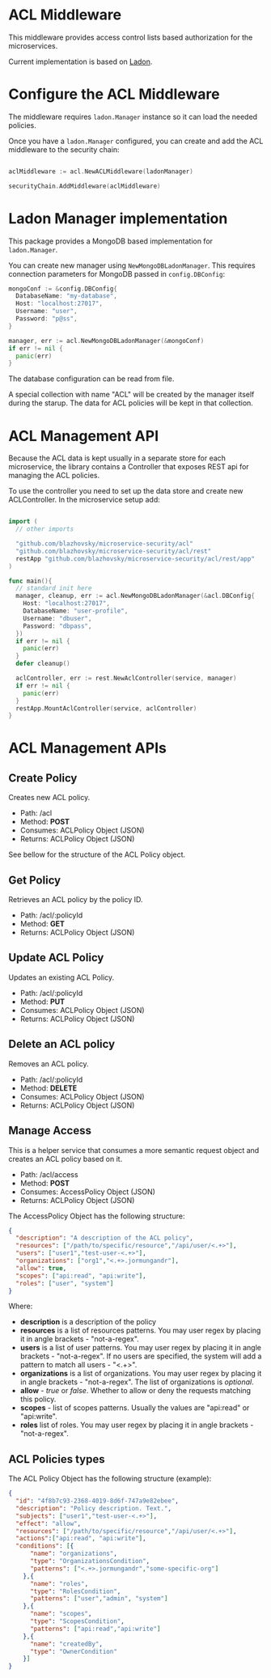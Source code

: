 ACL Middleware
==============

This middleware provides access control lists based authorization for the microservices.

Current implementation is based on [Ladon](https://github.com/ory/ladon).

# Configure the ACL Middleware

The middleware requires ```ladon.Manager``` instance so it can load the needed policies.

Once you have a ```ladon.Manager``` configured, you can create and add the ACL middleware to the security chain:

```Go

aclMiddleware := acl.NewACLMiddleware(ladonManager)

securityChain.AddMiddleware(aclMiddleware)

```

# Ladon Manager implementation

This package provides a MongoDB based implementation for ```ladon.Manager```.

You can create new manager using ```NewMongoDBLadonManager```. This requires connection parameters for MongoDB passed in ```config.DBConfig```:

```Go
mongoConf := &config.DBConfig{
  DatabaseName: "my-database",
  Host: "localhost:27017",
  Username: "user",
  Password: "p@ss",
}

manager, err := acl.NewMongoDBLadonManager(&mongoConf)
if err != nil {
  panic(err)
}
```

The database configuration can be read from file.

A special collection with name "ACL" will be created by the manager itself during the starup. The data for ACL policies will be kept in that collection.


# ACL Management API

Because the ACL data is kept usually in a separate store for each microservice, the library contains
a Controller that exposes REST api for managing the ACL policies.

To use the controller you need to set up the data store and create new ACLController. In the
microservice setup add:

```Go

import (
  // other imports

  "github.com/blazhovsky/microservice-security/acl"
  "github.com/blazhovsky/microservice-security/acl/rest"
  restApp "github.com/blazhovsky/microservice-security/acl/rest/app"
)

func main(){
  // standard init here
  manager, cleanup, err := acl.NewMongoDBLadonManager(&acl.DBConfig{
    Host: "localhost:27017",
    DatabaseName: "user-profile",
    Username: "dbuser",
    Password: "dbpass",
  })
  if err != nil {
    panic(err)
  }
  defer cleanup()

  aclController, err := rest.NewAclController(service, manager)
  if err != nil {
    panic(err)
  }
  restApp.MountAclController(service, aclController)
}
```

# ACL Management APIs

## Create Policy

Creates new ACL policy.

* Path: <microservice-url>/acl
* Method: **POST**
* Consumes: ACLPolicy Object (JSON)
* Returns: ACLPolicy Object (JSON)

See bellow for the structure of the ACL Policy object.

## Get Policy

Retrieves an ACL policy by the policy ID.

* Path: <microservice-url>/acl/:policyId
* Method: **GET**
* Returns: ACLPolicy Object (JSON)

## Update ACL Policy

Updates an existing ACL Policy.

* Path: <microservice-url>/acl/:policyId
* Method: **PUT**
* Consumes: ACLPolicy Object (JSON)
* Returns: ACLPolicy Object (JSON)

## Delete an ACL policy

Removes an ACL policy.

* Path: <microservice-url>/acl/:policyId
* Method: **DELETE**
* Consumes: ACLPolicy Object (JSON)
* Returns: ACLPolicy Object (JSON)

## Manage Access

This is a helper service that consumes a more semantic request object and creates
an ACL policy based on it.

* Path: <microservice-url>/acl/access
* Method: **POST**
* Consumes: AccessPolicy Object (JSON)
* Returns: ACLPolicy Object (JSON)

The AccessPolicy Object has the following structure:

```json
{
  "description": "A description of the ACL policy",
  "resources": ["/path/to/specific/resource","/api/user/<.+>"],
  "users": ["user1","test-user-<.+>"],
  "organizations": ["org1","<.+>.jormungandr"],
  "allow": true,
  "scopes": ["api:read", "api:write"],
  "roles": ["user", "system"]
}
```

Where:

* **description** is a description of the policy
* **resources** is a list of resources patterns. You may user regex by placing it in angle brackets - "not-a-regex<this-is-a-regex>".
* **users** is a list of user patterns. You may user regex by placing it in angle brackets - "not-a-regex<this-is-a-regex>".
If no users are specified, the system will add a pattern to match all users - "<.+>".
*  **organizations** is a list of organizations. You may user regex by placing it in angle brackets - "not-a-regex<this-is-a-regex>".
The list of organizations is _optional_.
* **allow** - _true_ or _false_. Whether to allow or deny the requests matching this policy.
* **scopes** - list of scopes patterns. Usually the values are "api:read" or "api:write".
* **roles**  list of roles. You may user regex by placing it in angle brackets - "not-a-regex<this-is-a-regex>".



## ACL Policies types
The ACL Policy Object has the following structure (example):

```json
{
  "id": "4f8b7c93-2368-4019-8d6f-747a9e82ebee",
  "description": "Policy description. Text.",
  "subjects": ["user1","test-user-<.+>"],
  "effect": "allow",
  "resources": ["/path/to/specific/resource","/api/user/<.+>"],
  "actions":["api:read", "api:write"],
  "conditions": [{
      "name": "organizations",
      "type": "OrganizationsCondition",
      "patterns": ["<.+>.jormungandr","some-specific-org"]
    },{
      "name": "roles",
      "type": "RolesCondition",
      "patterns": ["user","admin", "system"]
    },{
      "name": "scopes",
      "type": "ScopesCondition",
      "patterns": ["api:read","api:write"]
    },{
      "name": "createdBy",
      "type": "OwnerCondition"
    }]
}
```
